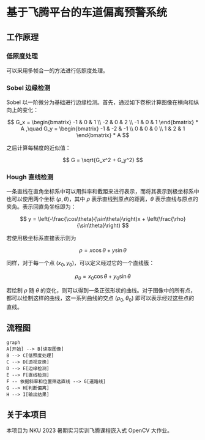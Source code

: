 # 基于飞腾平台的车道偏离预警系统

## 工作原理

### 低照度处理

可以采用多帧合一的方法进行低照度处理。

### Sobel 边缘检测

Sobel 以一阶微分为基础进行边缘检测。首先，通过如下卷积计算图像在横向和纵向上的变化：

$$
G_x = \begin{bmatrix}
-1 & 0 & 1 \\
-2 & 0 & 2 \\
-1 & 0 & 1
\end{bmatrix} * A
,\quad
G_y = \begin{bmatrix}
-1 & -2 & -1 \\
0 & 0 & 0 \\
1 & 2 & 1
\end{bmatrix} * A
$$

之后计算每梯度的近似值：

$$
G = \sqrt{G_x^2 + G_y^2}
$$

### Hough 直线检测

一条直线在直角坐标系中可以用斜率和截距来进行表示，而将其表示到极坐标系中也可以使用两个坐标 $(\rho, \theta)$，其中 $\rho$ 表示直线到原点的距离，$\theta$ 表示直线与原点的夹角。表示回直角坐标即为：

$$
y = \left(-\frac{\cos\theta}{\sin\theta}\right)x + \left(\frac{\rho}{\sin\theta}\right)
$$

若使用极坐标系直接表示则为

$$
\rho = x\cos\theta + y\sin\theta
$$

同样，对于每一个点 $(x_0, y_0)$，可以定义经过它的一个直线簇：

$$
\rho_{\theta} = x_0\cos\theta + y_0\sin\theta
$$

若绘制 $\rho$ 随 $\theta$ 的变化，则可以得到一条正弦形状的曲线。对于图像中的所有点，都可以绘制这样的曲线，这一系列曲线的交点 $(\rho_0, \theta_0)$ 即可以表示经过这些点的直线。

## 流程图

```mermaid
graph
A[开始] --> B[读取图像]
B --> C[低照度处理]
C --> D[透视变换]
D --> E[边缘检测]
E --> F[直线检测]
F -- 依据斜率和位置筛选直线 --> G[道路线]
G --> H[判断偏离]
H --> I[输出结果]
```

## 关于本项目

本项目为 NKU 2023 暑期实习实训飞腾课程嵌入式 OpenCV 大作业。

